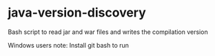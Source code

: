 # java-version-discovery
Bash script to read jar and war files and writes the compilation version 


Windows users note: Install git bash to run

